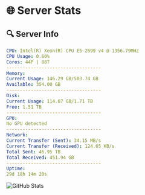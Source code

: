# 🌐 Server Stats
## 🔍 Server Info
```yaml
CPU: Intel(R) Xeon(R) CPU E5-2699 v4 @ 1356.79MHz
CPU Usage: 0.60%
Cores: 44P | 88T
-----------------------------------
Memory:
Current Usage: 146.29 GB/503.74 GB
Available: 354.00 GB
-----------------------------------
Disk:
Current Usage: 114.07 GB/1.71 TB
Free: 1.51 TB
-----------------------------------
GPU:
No GPU detected
-----------------------------------
Network:
Current Transfer (Sent): 34.15 MB/s
Current Transfer (Received): 124.65 KB/s
Total Sent: 46.95 TB
Total Received: 451.94 GB
-----------------------------------
Uptime:
29d 18h 14m 20s
```
![GitHub Stats](https://img.shields.io/badge/Updated-2025-04-06_15:37:09-blue)